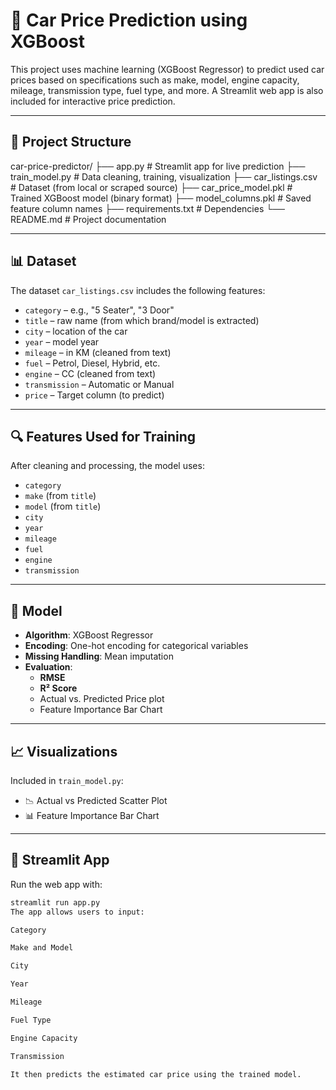 # 🚗 Car Price Prediction using XGBoost

This project uses machine learning (XGBoost Regressor) to predict used car prices based on specifications such as make, model, engine capacity, mileage, transmission type, fuel type, and more.
A Streamlit web app is also included for interactive price prediction.

---

## 📂 Project Structure
car-price-predictor/
├── app.py # Streamlit app for live prediction
├── train_model.py # Data cleaning, training, visualization
├── car_listings.csv # Dataset (from local or scraped source)
├── car_price_model.pkl # Trained XGBoost model (binary format)
├── model_columns.pkl # Saved feature column names
├── requirements.txt # Dependencies
└── README.md # Project documentation


---

## 📊 Dataset

The dataset `car_listings.csv` includes the following features:

- `category` – e.g., "5 Seater", "3 Door"
- `title` – raw name (from which brand/model is extracted)
- `city` – location of the car
- `year` – model year
- `mileage` – in KM (cleaned from text)
- `fuel` – Petrol, Diesel, Hybrid, etc.
- `engine` – CC (cleaned from text)
- `transmission` – Automatic or Manual
- `price` – Target column (to predict)

---

## 🔍 Features Used for Training

After cleaning and processing, the model uses:

- `category`
- `make` (from `title`)
- `model` (from `title`)
- `city`
- `year`
- `mileage`
- `fuel`
- `engine`
- `transmission`

---

## 🧠 Model

- **Algorithm**: XGBoost Regressor
- **Encoding**: One-hot encoding for categorical variables
- **Missing Handling**: Mean imputation
- **Evaluation**:
  - **RMSE**
  - **R² Score**
  - Actual vs. Predicted Price plot
  - Feature Importance Bar Chart

---

## 📈 Visualizations

Included in `train_model.py`:
- 📉 Actual vs Predicted Scatter Plot
- 📊 Feature Importance Bar Chart

---

## 🚀 Streamlit App

Run the web app with:
```bash
streamlit run app.py
The app allows users to input:

Category

Make and Model

City

Year

Mileage

Fuel Type

Engine Capacity

Transmission

It then predicts the estimated car price using the trained model.
